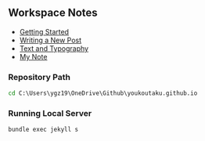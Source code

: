 ## Workspace Notes

- [Getting Started](https://chirpy.cotes.page/posts/getting-started/)
- [Writing a New Post](https://chirpy.cotes.page/posts/write-a-new-post/)
- [Text and Typography](https://chirpy.cotes.page/posts/text-and-typography/#fnref:footnote)
- [My Note](https://youkoutaku.github.io/posts/Writing/)

### Repository Path
```cmd
cd C:\Users\ygz19\OneDrive\Github\youkoutaku.github.io
```

### Running Local Server
```cmd
bundle exec jekyll s
```